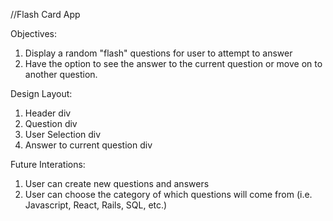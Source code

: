//Flash Card App

Objectives:
1. Display a random "flash" questions for user to attempt to answer
2. Have the option to see the answer to the current question or move on to another question.



Design Layout:
1. Header div
2. Question div
3. User Selection div
4. Answer to current question div


Future Interations:
1. User can create new questions and answers
2. User can choose the category of which questions will come from (i.e. Javascript, React, Rails, SQL, etc.)
